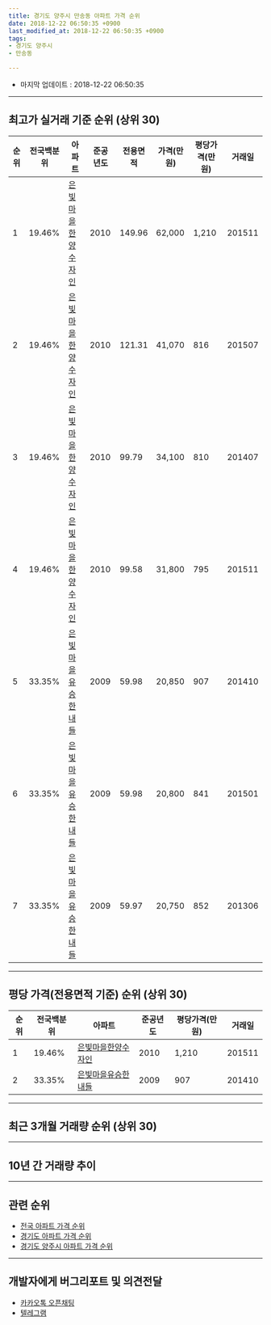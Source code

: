 ```yaml
---
title: 경기도 양주시 만송동 아파트 가격 순위
date: 2018-12-22 06:50:35 +0900
last_modified_at: 2018-12-22 06:50:35 +0900
tags:
- 경기도 양주시
- 만송동

---
```


* 마지막 업데이트 : 2018-12-22 06:50:35

---

## 최고가 실거래 기준 순위 (상위 30)


|순위|전국백분위|아파트|준공년도|전용면적|가격(만원)|평당가격(만원)|거래일|
|---|---|---|---|---|---|---|---|
|1|19.46%|[은빛마을한양수자인](https://search.naver.com/search.naver?query=%EA%B2%BD%EA%B8%B0%EB%8F%84+%EC%96%91%EC%A3%BC%EC%8B%9C+%EB%A7%8C%EC%86%A1%EB%8F%99+%EC%9D%80%EB%B9%9B%EB%A7%88%EC%9D%84%ED%95%9C%EC%96%91%EC%88%98%EC%9E%90%EC%9D%B8)|2010|149.96|62,000|1,210|201511|
|2|19.46%|[은빛마을한양수자인](https://search.naver.com/search.naver?query=%EA%B2%BD%EA%B8%B0%EB%8F%84+%EC%96%91%EC%A3%BC%EC%8B%9C+%EB%A7%8C%EC%86%A1%EB%8F%99+%EC%9D%80%EB%B9%9B%EB%A7%88%EC%9D%84%ED%95%9C%EC%96%91%EC%88%98%EC%9E%90%EC%9D%B8)|2010|121.31|41,070|816|201507|
|3|19.46%|[은빛마을한양수자인](https://search.naver.com/search.naver?query=%EA%B2%BD%EA%B8%B0%EB%8F%84+%EC%96%91%EC%A3%BC%EC%8B%9C+%EB%A7%8C%EC%86%A1%EB%8F%99+%EC%9D%80%EB%B9%9B%EB%A7%88%EC%9D%84%ED%95%9C%EC%96%91%EC%88%98%EC%9E%90%EC%9D%B8)|2010|99.79|34,100|810|201407|
|4|19.46%|[은빛마을한양수자인](https://search.naver.com/search.naver?query=%EA%B2%BD%EA%B8%B0%EB%8F%84+%EC%96%91%EC%A3%BC%EC%8B%9C+%EB%A7%8C%EC%86%A1%EB%8F%99+%EC%9D%80%EB%B9%9B%EB%A7%88%EC%9D%84%ED%95%9C%EC%96%91%EC%88%98%EC%9E%90%EC%9D%B8)|2010|99.58|31,800|795|201511|
|5|33.35%|[은빛마을유승한내들](https://search.naver.com/search.naver?query=%EA%B2%BD%EA%B8%B0%EB%8F%84+%EC%96%91%EC%A3%BC%EC%8B%9C+%EB%A7%8C%EC%86%A1%EB%8F%99+%EC%9D%80%EB%B9%9B%EB%A7%88%EC%9D%84%EC%9C%A0%EC%8A%B9%ED%95%9C%EB%82%B4%EB%93%A4)|2009|59.98|20,850|907|201410|
|6|33.35%|[은빛마을유승한내들](https://search.naver.com/search.naver?query=%EA%B2%BD%EA%B8%B0%EB%8F%84+%EC%96%91%EC%A3%BC%EC%8B%9C+%EB%A7%8C%EC%86%A1%EB%8F%99+%EC%9D%80%EB%B9%9B%EB%A7%88%EC%9D%84%EC%9C%A0%EC%8A%B9%ED%95%9C%EB%82%B4%EB%93%A4)|2009|59.98|20,800|841|201501|
|7|33.35%|[은빛마을유승한내들](https://search.naver.com/search.naver?query=%EA%B2%BD%EA%B8%B0%EB%8F%84+%EC%96%91%EC%A3%BC%EC%8B%9C+%EB%A7%8C%EC%86%A1%EB%8F%99+%EC%9D%80%EB%B9%9B%EB%A7%88%EC%9D%84%EC%9C%A0%EC%8A%B9%ED%95%9C%EB%82%B4%EB%93%A4)|2009|59.97|20,750|852|201306|


---

## 평당 가격(전용면적 기준) 순위 (상위 30)


|순위|전국백분위|아파트|준공년도|평당가격(만원)|거래일|
|---|---|---|---|---|---|
|1|19.46%|[은빛마을한양수자인](https://search.naver.com/search.naver?query=%EA%B2%BD%EA%B8%B0%EB%8F%84+%EC%96%91%EC%A3%BC%EC%8B%9C+%EB%A7%8C%EC%86%A1%EB%8F%99+%EC%9D%80%EB%B9%9B%EB%A7%88%EC%9D%84%ED%95%9C%EC%96%91%EC%88%98%EC%9E%90%EC%9D%B8)|2010|1,210|201511|
|2|33.35%|[은빛마을유승한내들](https://search.naver.com/search.naver?query=%EA%B2%BD%EA%B8%B0%EB%8F%84+%EC%96%91%EC%A3%BC%EC%8B%9C+%EB%A7%8C%EC%86%A1%EB%8F%99+%EC%9D%80%EB%B9%9B%EB%A7%88%EC%9D%84%EC%9C%A0%EC%8A%B9%ED%95%9C%EB%82%B4%EB%93%A4)|2009|907|201410|


---

## 최근 3개월 거래량 순위 (상위 30)


<div style="width:100%;">
    <canvas id="deal_count_ranking" height="250"></canvas>
</div>


<script>
new Chart(document.getElementById("deal_count_ranking"), {
    type: 'horizontalBar',
    data: {
        labels: ['은빛마을한양수자인', '은빛마을유승한내들'],
        datasets: [{
            label: '실거래 수',
            data: [2, 1],
            borderColor: "rgba(255, 0, 128, 1)",
            backgroundColor: "rgba(255, 0, 128, 0.5)",
            fill: false,
        }]
    },
    options: {
        responsive: true,
        title: {
            display: true,
            text: '최근 3개월 거래량 순위'
        },
        tooltips: {
            mode: 'index',
            intersect: false,
            callbacks: {
                title: function(tooltipItems, data) {
                    return "실거래 수:";
                },
                label: function(tooltipItem, data) {
                    return data.labels[tooltipItem.index] + ": " + tooltipItem.xLabel;
                }
            }
        },
        hover: {
            mode: 'nearest',
            intersect: true
        },
        scales: {
            xAxes: [{
                display: true,
                scaleLabel: {
                    display: true,
                    labelString: '실거래 수'
                },
                ticks: {
                    suggestedMin: 0,
                }
            }],
            yAxes: [{
                display: true,
                ticks: {
                    autoSkip: false,
                    callback: function(value, index, values) {
                        if (value.length > 15)
                            return value.substr(0, 13) + "...";
                        else
                            return value;
                    }
                },
                scaleLabel: {
                    display: false,
                }
            }]
        }
    }
});

</script>


---

## 10년 간 거래량 추이


<div style="width:100%;">
    <canvas id="deal_progress" height="250"></canvas>
</div>

<script>
new Chart(document.getElementById("deal_progress"), {
    type: 'line',
    data: {
        labels: ['200812','200901','200902','200903','200904','200905','200906','200907','200908','200909','200910','200911','200912','201001','201002','201003','201004','201005','201006','201007','201008','201009','201010','201011','201012','201101','201102','201103','201104','201105','201106','201107','201108','201109','201110','201111','201112','201201','201202','201203','201204','201205','201206','201207','201208','201209','201210','201211','201212','201301','201302','201303','201304','201305','201306','201307','201308','201309','201310','201311','201312','201401','201402','201403','201404','201405','201406','201407','201408','201409','201410','201411','201412','201501','201502','201503','201504','201505','201506','201507','201508','201509','201510','201511','201512','201601','201602','201603','201604','201605','201606','201607','201608','201609','201610','201611','201612','201701','201702','201703','201704','201705','201706','201707','201708','201709','201710','201711','201712','201801','201802','201803','201804','201805','201806','201807','201808','201809','201810','201811','201812'],
        datasets: [{
            label: '실거래 수',
            pointRadius: 1,
            data: [0, 0, 0, 0, 0, 0, 0, 0, 0, 0, 3, 13, 6, 3, 4, 5, 1, 0, 3, 1, 2, 2, 5, 4, 1, 5, 8, 8, 3, 3, 4, 6, 9, 3, 5, 5, 4, 4, 3, 0, 6, 4, 0, 5, 1, 0, 4, 6, 6, 5, 3, 1, 4, 5, 5, 3, 10, 6, 9, 3, 5, 4, 7, 7, 1, 3, 3, 3, 3, 3, 8, 5, 3, 5, 6, 10, 17, 8, 6, 6, 9, 14, 13, 13, 1, 6, 4, 6, 6, 10, 4, 7, 10, 9, 9, 5, 1, 5, 5, 5, 5, 4, 2, 6, 7, 4, 4, 3, 5, 8, 5, 11, 4, 3, 2, 4, 8, 6, 3, 0, 0],
            borderColor: "rgba(255, 201, 14, 1)",
            backgroundColor: "rgba(255, 201, 14, 0.5)",
            fill: true,
        }]
    },
    options: {
        responsive: true,
        title: {
            display: true,
            text: '10년간 거래량 추이'
        },
        tooltips: {
            mode: 'index',
            intersect: false,
        },
        hover: {
            mode: 'nearest',
            intersect: true
        },
        scales: {
            xAxes: [{
                display: true,
                scaleLabel: {
                    display: true,
                    labelString: '년/월'
                }
            }],
            yAxes: [{
                display: true,
                ticks: {
                    suggestedMin: 0,
                },
                scaleLabel: {
                    display: true,
                    labelString: '실거래 수'
                }
            }]
        }
    }
});

</script>


---

## 관련 순위

- [전국 아파트 가격 순위](https://inasie.github.io/apt-ranking/전국)
- [경기도 아파트 가격 순위](https://inasie.github.io/apt-ranking/경기도)
- [경기도 양주시 아파트 가격 순위](https://inasie.github.io/apt-ranking/경기도-양주시)


---

## 개발자에게 버그리포트 및 의견전달

- [카카오톡 오픈채팅](https://open.kakao.com/o/gLJUAP4)
- [텔레그램](https://t.me/inasie)

